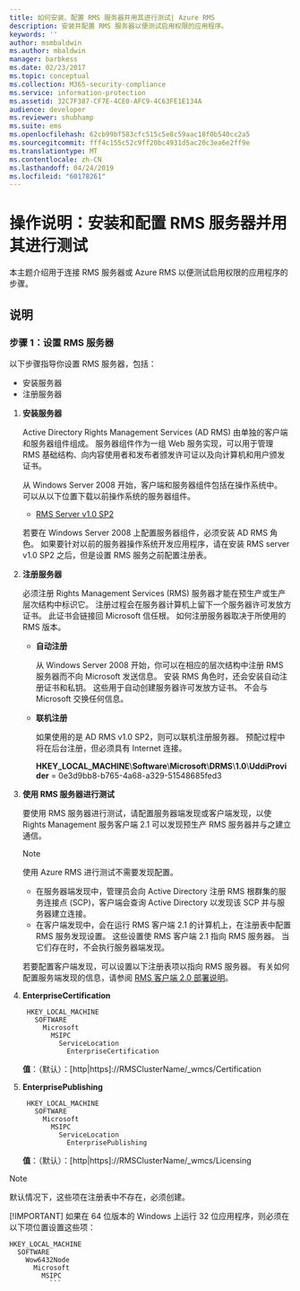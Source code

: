 ```yaml
---
title: 如何安装、配置 RMS 服务器并用其进行测试| Azure RMS
description: 安装并配置 RMS 服务器以便测试启用权限的应用程序。
keywords: ''
author: msmbaldwin
ms.author: mbaldwin
manager: barbkess
ms.date: 02/23/2017
ms.topic: conceptual
ms.collection: M365-security-compliance
ms.service: information-protection
ms.assetid: 32C7F387-CF7E-4CE0-AFC9-4C63FE1E134A
audience: developer
ms.reviewer: shubhamp
ms.suite: ems
ms.openlocfilehash: 62cb99bf583cfc515c5e8c59aac18f0b540cc2a5
ms.sourcegitcommit: fff4c155c52c9ff20bc4931d5ac20c3ea6e2ff9e
ms.translationtype: MT
ms.contentlocale: zh-CN
ms.lasthandoff: 04/24/2019
ms.locfileid: "60178261"
---
```

# <a name="how-to-install-configure-and-test-with-an-rms-server"></a>操作说明：安装和配置 RMS 服务器并用其进行测试

本主题介绍用于连接 RMS 服务器或 Azure RMS 以便测试启用权限的应用程序的步骤。
 
## <a name="instructions"></a>说明

### <a name="step-1-setup-your-rms-server"></a>步骤 1：设置 RMS 服务器

以下步骤指导你设置 RMS 服务器，包括：

-   安装服务器
-   注册服务器

1. **安装服务器**

   Active Directory Rights Management Services (AD RMS) 由单独的客户端和服务器组件组成。 服务器组件作为一组 Web 服务实现，可以用于管理 RMS 基础结构、向内容使用者和发布者颁发许可证以及向计算机和用户颁发证书。

   从 Windows Server 2008 开始，客户端和服务器组件包括在操作系统中。 可以从以下位置下载以前操作系统的服务器组件。

   -   [RMS Server v1.0 SP2](https://go.microsoft.com/fwlink/p/?linkid=73722)

   若要在 Windows Server 2008 上配置服务器组件，必须安装 AD RMS 角色。 如果要针对以前的服务器操作系统开发应用程序，请在安装 RMS server v1.0 SP2 之后，但是设置 RMS 服务之前配置注册表。

2. **注册服务器**

   必须注册 Rights Management Services (RMS) 服务器才能在预生产或生产层次结构中标识它。 注册过程会在服务器计算机上留下一个服务器许可发放方证书。 此证书会链接回 Microsoft 信任根。 如何注册服务器取决于所使用的 RMS 版本。

   -   **自动注册**

       从 Windows Server 2008 开始，你可以在相应的层次结构中注册 RMS 服务器而不向 Microsoft 发送信息。 安装 RMS 角色时，还会安装自动注册证书和私钥。 这些用于自动创建服务器许可发放方证书。 不会与 Microsoft 交换任何信息。

   -   **联机注册**

       如果使用的是 AD RMS v1.0 SP2，则可以联机注册服务器。 预配过程中将在后台注册，但必须具有 Internet 连接。

       **HKEY\_LOCAL\_MACHINE**\\**Software**\\**Microsoft**\\**DRMS**\\**1.0**\\**UddiProvider** = 0e3d9bb8-b765-4a68-a329-51548685fed3

3. **使用 RMS 服务器进行测试**

    要使用 RMS 服务器进行测试，请配置服务器端发现或客户端发现，以使 Rights Management 服务客户端 2.1 可以发现预生产 RMS 服务器并与之建立通信。

    > [!Note]
    > 使用 Azure RMS 进行测试不需要发现配置。

   - 在服务器端发现中，管理员会向 Active Directory 注册 RMS 根群集的服务连接点 (SCP)，客户端会查询 Active Directory 以发现该 SCP 并与服务器建立连接。
   - 在客户端发现中，会在运行 RMS 客户端 2.1 的计算机上，在注册表中配置 RMS 服务发现设置。 这些设置使 RMS 客户端 2.1 指向 RMS 服务器。 当它们存在时，不会执行服务器端发现。

   若要配置客户端发现，可以设置以下注册表项以指向 RMS 服务器。 有关如何配置服务端发现的信息，请参阅 [RMS 客户端 2.0 部署说明](https://technet.microsoft.com/library/jj159267(WS.10).aspx)。

4. **EnterpriseCertification**

        HKEY_LOCAL_MACHINE
          SOFTWARE
            Microsoft
              MSIPC
                ServiceLocation
                  EnterpriseCertification

   **值**：（默认）：[http|https]://RMSClusterName/_wmcs/Certification

5. **EnterprisePublishing**

        HKEY_LOCAL_MACHINE
          SOFTWARE
            Microsoft
              MSIPC
                ServiceLocation
                  EnterprisePublishing
                  
   **值**：（默认）：[http|https]://RMSClusterName/_wmcs/Licensing

> [!NOTE]
> 默认情况下，这些项在注册表中不存在，必须创建。
> 
> [!IMPORTANT]
> 如果在 64 位版本的 Windows 上运行 32 位应用程序，则必须在以下项位置设置这些项：<p>
>   ```    
>   HKEY_LOCAL_MACHINE
>     SOFTWARE
>       Wow6432Node
>         Microsoft
>           MSIPC
>             ```
